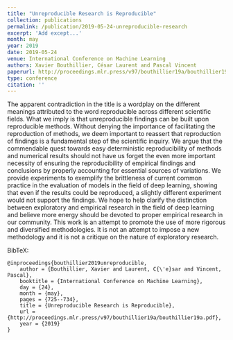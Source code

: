 ```yaml
---
title: "Unreproducible Research is Reproducible"
collection: publications
permalink: /publication/2019-05-24-unreproducible-research
excerpt: 'Add except...'
month: may
year: 2019
date: 2019-05-24
venue: International Conference on Machine Learning
authors: Xavier Bouthillier, César Laurent and Pascal Vincent
paperurl: http://proceedings.mlr.press/v97/bouthillier19a/bouthillier19a.pdf
type: conference
citation: ''
---
```


The apparent contradiction in the title is a wordplay on the different meanings
attributed to the word reproducible across different scientific fields. What we imply is
that unreproducible findings can be built upon reproducible methods. Without denying the
importance of facilitating the reproduction of methods, we deem important to reassert
that reproduction of findings is a fundamental step of the scientific inquiry. We argue
that the commendable quest towards easy deterministic reproducibility of methods and
numerical results should not have us forget the even more important necessity of
ensuring the reproducibility of empirical findings and conclusions by properly
accounting for essential sources of variations. We provide experiments to exemplify the
brittleness of current common practice in the evaluation of models in the field of deep
learning, showing that even if the results could be reproduced, a slightly different
experiment would not support the findings. We hope to help clarify the distinction
between exploratory and empirical research in the field of deep learning and believe
more energy should be devoted to proper empirical research in our community. This work
is an attempt to promote the use of more rigorous and diversified methodologies. It is
not an attempt to impose a new methodology and it is not a critique on the nature of
exploratory research.

BibTeX:

    @inproceedings{bouthillier2019unreproducible,
        author = {Bouthillier, Xavier and Laurent, C{\'e}sar and Vincent, Pascal},
        booktitle = {International Conference on Machine Learning},
        day = {24},
        month = {may},
        pages = {725--734},
        title = {Unreproducible Research is Reproducible},
        url = {http://proceedings.mlr.press/v97/bouthillier19a/bouthillier19a.pdf},
        year = {2019}
    }
    
    
